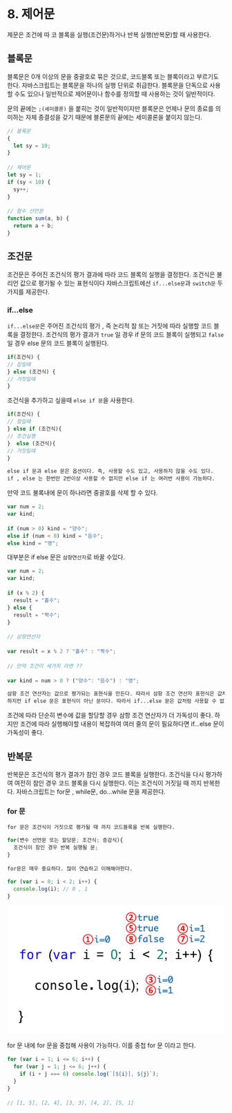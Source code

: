 # 8. 제어문

제문은 조건에 따 코 블록을 실행(조건문)하거나 반복 실행(반복문)할 때 사용한다.

## 블록문

블록문은 0개 이상의 문을 중괄호로 묶은 것으로, 코드블록 또는 블록이라고 부르기도 한다.
자바스크립트는 블록문을 하나의 실행 단위로 취급한다.
블록문을 단독으로 사용할 수도 있으나 일반적으로 제어문이나 함수를 정의할 때 사용하는 것이 일반적이다.

문의 끝에는 `;(세미콜론)` 을 붙히는 것이 일반적이지만 블록문은 언제나 문의 종료를 의미하는 자체 종결성을 갖기 때문에 블론문의 끝에는 세미콜론을 붙이지 않는다.

```js
// 블록문
{
  let sy = 10;
}

// 제어문
let sy = 1;
if (sy < 10) {
  sy++;
}

// 함수 선언문
function sum(a, b) {
  return a + b;
}
```

## 조건문

조건문은 주어진 조건식의 평가 결과에 따라 코드 블록의 실행을 결정한다.
조건식은 불리언 값으로 평가될 수 있는 표현식이다 자바스크립트에선 `if...else문`과 `switch문` 두가지를 제공한다.

### if...else

`if...else문`은 주어진 조건식의 평가 , 즉 논리적 참 또는 거짓에 따라 실행할 코드 블록을 결정한다. 조건식의 평가 결과가 `true` 일 경우 if 문의 코드 블록이 실행되고 `false`일 경우 else 문의 코드 블록이 실행된다.

```js
if(조건식) {
// 참일때
} else (조건식) {
// 거짓일때
}
```

조건식을 추가하고 싶을때 `else if 문`을 사용한다.

```js
if(조건식) {
// 참일때
} else if (조건식){
// 조건실행
}  else (조건식){
// 거짓일때
}
```

```txt
else if 문과 else 문은 옵션이다. 즉, 사용할 수도 있고, 사용하지 않을 수도 있다.
if , else 는 한번만 2번이상 사용할 수 없지만 else if 는 여러번 사용이 가능하다.
```

만약 코드 불록내에 문이 하나라면 중괄호를 삭제 할 수 있다.

```js
var num = 2;
var kind;

if (num > 0) kind = "양수";
else if (num < 0) kind = "음수";
else kind = "영";
```

대부분은 if else 문은 `삼항연산자`로 바꿀 수있다.

```js
var num = 2;
var kind;

if (x % 2) {
  result = "홀수";
} else {
  result = "짝수";
}

// 삼항연산자

var result = x % 2 ? "홀수" : "짝수";

// 만약 조건이 세가지 라면 ??

var kind = num > 0 ? ("양수": "음수") : "영";
```

```txt
삼항 조건 연산자는 값으로 평가되는 표현식을 만든다. 따라서 삼항 조건 연산자 표현식은 값처럼 사용할 수 있기 때문에 변수에 할당할 수 있다.
하지만 if else 문은 표현식이 아닌 문이다. 따라서 if...else 문은 값처럼 사용할 수 없기 때문에 변수에 할당할 수 없다.
```

조건에 따라 단순히 변수에 값을 할당할 경우 삼항 조건 연산자가 더 가독성이 좋다. 하지만 조건에 따라 실행해야할 내용이 복잡하여 여러 줄의 문이 필요하다면 if...else 문이 가독성이 좋다.

## 반복문

반복문은 조건식의 평가 결과가 참인 경우 코드 블록을 실행한다. 조건식을 다시 평가하여 여전히 참인 경우 코드 블록을 다시 실행한다. 이는 조건식이 거짓일 때 까지 반복한다.
자바스크립트는 for문 , while문, do...while 문을 제공한다.

### for 문

`for 문은 조건식이 거짓으로 평가될 때 까지 코드블록을 반복 실행한다.`

```js
for(변수 선언문 또는 할당문; 조건식; 증감식){
  조건식이 참인 경우 반복 실행될 문;
}
```

`for문은 매우 중요하다. 많이 연습하고 이해해야한다.`

```js
for (var i = 0; i < 2; i++) {
  console.log(i); // 0 , 1
}
```

![반복문원리](반복문원리.png)

for 문 내에 for 문을 중첩해 사용이 가능하다. 이를 중첩 for 문 이라고 한다.

```js
for (var i = 1; i <= 6; i++) {
  for (var j = 1; j <= 6; j++) {
    if (i + j === 6) console.log(`[${i}], ${j}`);
  }
}

// [1, 5], [2, 4], [3, 3], [4, 2], [5, 1]
```
